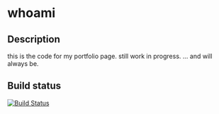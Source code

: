 # whoami

## Description
this is the code for my portfolio page. still work in progress. ... and will always be.

## Build status
[![Build Status](https://github.com/thomasgeissl/whoami/workflows/develop_deploy/badge.svg)](https://github.com/thomasgeissl/whoami/actions?query=workflow%3Adevelop_deploy)